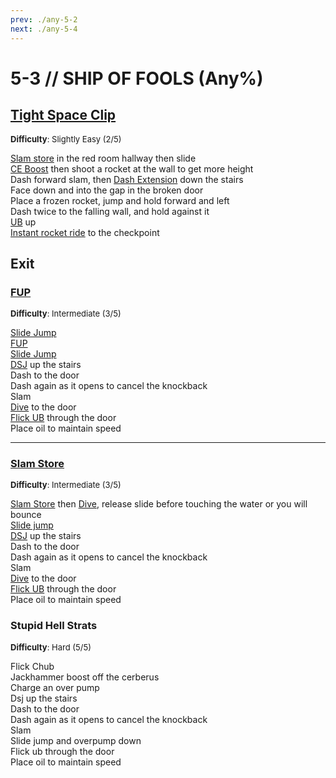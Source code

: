 ```yaml
---
prev: ./any-5-2
next: ./any-5-4
---
```


# 5-3 // SHIP OF FOOLS (Any%)

## [Tight Space Clip](https://youtu.be/yMunNEGBo20)
<font size="2">
    <b>Difficulty</b>: Slightly Easy (2/5)
</font>

[Slam store](/speedrun-tech.md#slam-store) in the red room hallway then slide <br/>
[CE Boost](/speedrun-tech.md#ce-boost-core-eject-boost) then shoot a rocket at the wall to get more height <br/>
Dash forward slam, then [Dash Extension](/speedrun-tech.md#dash-extension) down the stairs <br/>
Face down and into the gap in the broken door <br/>
Place a frozen rocket, jump and hold forward and left <br/>
Dash twice to the falling wall, and hold against it <br/>
[UB](/speedrun-tech.md#ub-ultraboost) up <br/>
[Instant rocket ride](/speedrun-tech.md#instant-rocket-ride) to the checkpoint <br/>


## Exit

### [FUP](https://youtu.be/ExslsMlx7GI)
<font size="2">
    <b>Difficulty</b>: Intermediate (3/5)
</font>

[Slide Jump](/speedrun-tech.md#slide-jump) <br/>
[FUP](/speedrun-tech.md#fup-frozen-unfriendly-pull-it) <br/>
[Slide Jump](/speedrun-tech.md#slide-jump) <br/>
[DSJ](/speedrun-tech.md#dsj-dash-slide-jump) up the stairs <br/>
Dash to the door  <br/>
Dash again as it opens to cancel the knockback <br/>
Slam <br/>
[Dive](/speedrun-tech.md#dives) to the door<br/>
[Flick UB](/speedrun-tech.md#flick-ub) through the door <br/>
Place oil to maintain speed <br/>
***
### [Slam Store](https://youtu.be/8n6OD23X8qA)
<font size="2">
    <b>Difficulty</b>: Intermediate (3/5)
</font>

[Slam Store](/speedrun-tech.md#slam-store) then [Dive](/speedrun-tech.md#dives), release slide before touching the water or you will bounce <br/>
[Slide jump](/speedrun-tech.md#slide-jump) <br/>
[DSJ](/speedrun-tech.md#dsj-dash-slide-jump) up the stairs  <br/>
Dash to the door <br/>
Dash again as it opens to cancel the knockback <br/>
Slam <br/>
[Dive](/speedrun-tech.md#dives) to the door<br/>
[Flick UB](/speedrun-tech.md#flick-ub) through the door <br/>
Place oil to maintain speed

### Stupid Hell Strats
<font size="2">
    <b>Difficulty</b>: Hard (5/5)
</font>

Flick Chub<br/>
Jackhammer boost off the cerberus <br/>
Charge an over pump <br/>
Dsj up the stairs <br/>
Dash to the door  <br/>
Dash again as it opens to cancel the knockback <br/>
Slam <br/>
Slide jump and overpump down <br/>
Flick ub through the door <br/>
Place oil to maintain speed